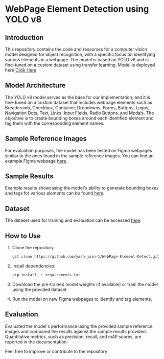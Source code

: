 # WebPage Element Detection using YOLO v8

## Introduction

This repository contains the code and resources for a computer vision model designed for object recognition, with a specific focus on identifying various elements in a webpage. The model is based on YOLO v8 and is fine-tuned on a custom dataset using transfer learning.
Model is deployed here [Click Here](https://huggingface.co/spaces/the-insightful-muon/web_element_detection)

## Model Architecture

The YOLO v8 model serves as the base for our implementation, and it is fine-tuned on a custom dataset that includes webpage elements such as Breadcrumb, Checkbox, Container, Dropdowns, Forms, Buttons, Logos, Navigation Dots, Text, Links, Input Fields, Radio Buttons, and Modals. The objective is to create bounding boxes around each identified element and tag them with the corresponding element names.

## Sample Reference Images

For evaluation purposes, the model has been tested on Figma webpages similar to the ones found in the sample reference images. You can find an example Figma webpage [here](https://www.figma.com/community/file/1132396044075007632/tortilicious-a-fast-food-app).

## Sample Results

Example results showcasing the model's ability to generate bounding boxes and tags for various elements can be found [here](https://drive.google.com/drive/folders/10j2PMnPv1tgYymF9flA_K0leisTsZaj4?usp=sharing).

## Dataset

The dataset used for training and evaluation can be accessed [here](https://drive.google.com/drive/folders/1yndL5NKCxBdOg0Gjfx7hKpqgPjlkXgbJ?usp=sharing).

## How to Use

1. Clone the repository:

   ```bash
   git clone https://github.com/yash-jain-1/WebPage-Element-Detect.git
   ```

2. Install dependencies:

   ```bash
   pip install -r requirements.txt
   ```

3. Download the pre-trained model weights (if available) or train the model using the provided dataset.

4. Run the model on new Figma webpages to identify and tag elements.

## Evaluation

Evaluated the model's performance using the provided sample reference images and compared the results against the sample results provided. Quantitative metrics, such as precision, recall, and mAP scores, are reported in the documentation.

Feel free to improve or contribute to the repository

